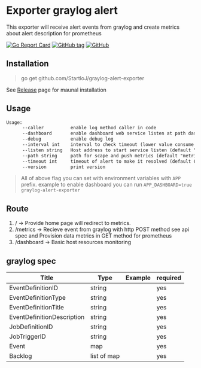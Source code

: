 # Exporter graylog alert

This exporter will receive alert events from graylog and create metrics about alert description for prometheus

[![Go Report Card](https://goreportcard.com/badge/github.com/StartloJ/graylog-alert-exporter)](https://goreportcard.com/report/github.com/StartloJ/graylog-alert-exporter)
[![GitHub tag](https://img.shields.io/github/tag/StartloJ/graylog-alert-exporter.svg)](https://github.com/StartloJ/graylog-alert-exporter/releases/latest)
[![GitHub](https://img.shields.io/github/license/StartloJ/graylog-alert-exporter)](https://github.com/StartloJ/graylog-alert-exporter/blob/main/LICENSE)

## Installation

> go get github.com/StartloJ/graylog-alert-exporter

See [Release](https://github.com/StartloJ/graylog-alert-exporter/releases) page for maunal installation

## Usage

```txt
Usage:
      --caller          enable log method caller in code
      --dashboard       enable dashboard web service listen at path dashboard
      --debug           enable debug log
      --interval int    interval to check timeout (lower value consume more cpu) (default 5)
      --listen string   Host address to start service listen (default "0.0.0.0:9889")
      --path string     path for scape and push metrics (default "metrics")
      --timeout int     timeout of alert to make it resolved (default 60)
      --version         print version
```

> All of above flag you can set with environment variables with `APP` prefix. example to enable dashboard you can run `APP_DASHBOARD=true graylog-alert-exporter`

## Route

1. / -> Provide home page will redirect to metrics.
2. /metrics -> Recieve event from graylog with http POST method see api spec and Provision data metrics in GET method for prometheus
3. /dashboard -> Basic host resources monitoring

## graylog spec

| Title                      | Type        | Example | required |
|----------------------------|-------------|---------|----------|
| EventDefinitionID          | string      |         | yes      |
| EventDefinitionType        | string      |         | yes      |
| EventDefinitionTitle       | string      |         | yes      |
| EventDefinitionDescription | string      |         | yes      |
| JobDefinitionID            | string      |         | yes      |
| JobTriggerID               | string      |         | yes      |
| Event                      | map         |         | yes      |
| Backlog                    | list of map |         | yes      |
